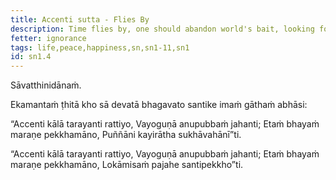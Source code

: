 ```yaml
---
title: Accenti sutta - Flies By
description: Time flies by, one should abandon world's bait, looking for peace.
fetter: ignorance
tags: life,peace,happiness,sn,sn1-11,sn1
id: sn1.4
---
```


Sāvatthinidānaṁ.

Ekamantaṁ ṭhitā kho sā devatā bhagavato santike imaṁ gāthaṁ abhāsi:

“Accenti kālā tarayanti rattiyo,
Vayoguṇā anupubbaṁ jahanti;
Etaṁ bhayaṁ maraṇe pekkhamāno,
Puññāni kayirātha sukhāvahānī”ti.

“Accenti kālā tarayanti rattiyo,
Vayoguṇā anupubbaṁ jahanti;
Etaṁ bhayaṁ maraṇe pekkhamāno,
Lokāmisaṁ pajahe santipekkho”ti.